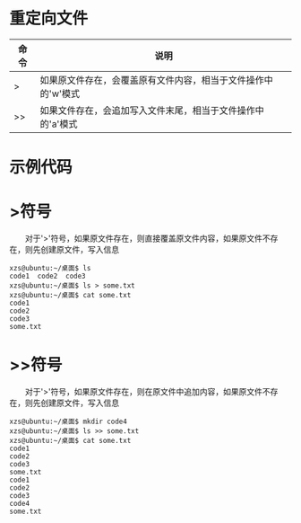 # 重定向文件

| 命令  | 说明                               |
|-----|----------------------------------|
| \>  | 如果原文件存在，会覆盖原有文件内容，相当于文件操作中的'w'模式 |
| \>> | 如果文件存在，会追加写入文件末尾，相当于文件操作中的'a'模式  |

# 示例代码
# \>符号
&emsp;&emsp;对于'>'符号，如果原文件存在，则直接覆盖原文件内容，如果原文件不存在，则先创建原文件，写入信息
```
xzs@ubuntu:~/桌面$ ls
code1  code2  code3
xzs@ubuntu:~/桌面$ ls > some.txt
xzs@ubuntu:~/桌面$ cat some.txt
code1
code2
code3
some.txt
```
# \>>符号
&emsp;&emsp;对于'>'符号，如果原文件存在，则在原文件中追加内容，如果原文件不存在，则先创建原文件，写入信息
```
xzs@ubuntu:~/桌面$ mkdir code4
xzs@ubuntu:~/桌面$ ls >> some.txt
xzs@ubuntu:~/桌面$ cat some.txt
code1
code2
code3
some.txt
code1
code2
code3
code4
some.txt
```